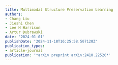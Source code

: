 ```yaml
---
title: Multimodal Structure Preservation Learning
authors:
- Chang Liu
- Jieshi Chen
- Lee H Harrison
- Artur Dubrawski
date: '2024-01-01'
publishDate: '2024-11-18T16:25:58.507120Z'
publication_types:
- article-journal
publication: '*arXiv preprint arXiv:2410.22520*'
---
```

